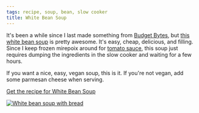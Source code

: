 ```yaml
---
tags: recipe, soup, bean, slow cooker
title: White Bean Soup
---
```


It's been a while since I last made something from [Budget
Bytes](http://budgetbytes.com), but [this white bean
soup](http://www.budgetbytes.com/2013/09/slow-cooker-white-bean-soup/)
is pretty awesome. It's easy, cheap, delicious, and filling. Since
I keep frozen mirepoix around for [tomato sauce](/recipe/tomato-sauce),
this soup just requires dumping the ingredients in the slow cooker and
waiting for a few hours.

If you want a nice, easy, vegan soup, this is it. If you're not vegan,
add some parmesan cheese when serving.

[Get the recipe for White Bean Soup](/recipe/white-bean-soup)

[![White bean soup with
bread](/recipe/white-bean-soup/title.jpg)](/recipe/white-bean-soup)
